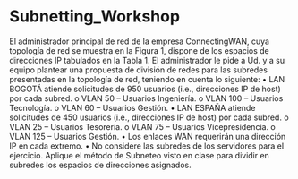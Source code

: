 # Subnetting_Workshop
El administrador principal de red de la empresa ConnectingWAN, cuya topología de red se muestra en la Figura 1, dispone de los espacios de direcciones IP tabulados en la Tabla 1. El administrador le pide a Ud. y a su equipo plantear una propuesta de división de redes para las subredes presentadas en la topología de red, teniendo en cuenta lo siguiente:
• LAN BOGOTÁ atiende solicitudes de 950 usuarios (i.e., direcciones IP de host) por cada subred.
o VLAN 50 – Usuarios Ingeniería.
o VLAN 100 – Usuarios Tecnología.
o VLAN 60 – Usuarios Gestión.
• LAN ESPAÑA atiende solicitudes de 450 usuarios (i.e., direcciones IP de host) por cada subred.
o VLAN 25 – Usuarios Tesorería.
o VLAN 75 – Usuarios Vicepresidencia.
o VLAN 125 – Usuarios Gestión.
• Los enlaces WAN requerirán una dirección IP en cada extremo.
• No considere las subredes de los servidores para el ejercicio.
Aplique el método de Subneteo visto en clase para dividir en subredes los espacios de direcciones asignados.
